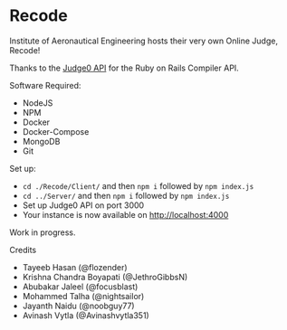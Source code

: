 # Recode

Institute of Aeronautical Engineering hosts their very own Online Judge, Recode!

Thanks to the [Judge0 API](https://github.com/Judge0/api) for the Ruby on Rails Compiler API.

Software Required:

- NodeJS
- NPM
- Docker
- Docker-Compose
- MongoDB
- Git

Set up:

- `cd ./Recode/Client/` and then `npm i` followed by `npm index.js`
- `cd ../Server/` and then `npm i` followed by `npm index.js`
- Set up Judge0 API on port 3000
- Your instance is now available on [http://localhost:4000](http://localhost:4000)

Work in progress.

Credits

- Tayeeb Hasan (@flozender)
- Krishna Chandra Boyapati (@JethroGibbsN)
- Abubakar Jaleel (@focusblast)
- Mohammed Talha (@nightsailor)
- Jayanth Naidu (@noobguy77)
- Avinash Vytla (@Avinashvytla351)
